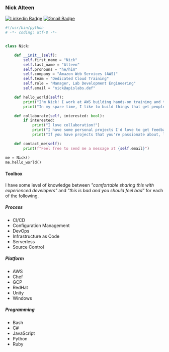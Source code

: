 ### Nick Alteen

[![Linkedin Badge](https://img.shields.io/badge/linkedin-ncalteen-blue)](https://www.linkedin.com/in/ncalteen)
[![Gmail Badge](https://img.shields.io/badge/gmail-nick%40apislabs.dev-red)](mailto:nick@apislabs.dev)

```python
#!/usr/bin/python
# -*- coding: utf-8 -*-


class Nick:

    def __init__(self):
        self.first_name = "Nick"
        self.last_name = "Alteen"
        self.pronouns = "he/him"
        self.company = "Amazon Web Services (AWS)"
        self.team = "Dedicated Cloud Training"
        self.role = "Manager, Lab Development Engineering"
        self.email = "nick@apislabs.def"

    def hello_world(self):
        print("I'm Nick! I work at AWS building hands-on training and tools to automate curriculum development.")
        print("In my spare time, I like to build things that get people interested in the cloud.")

    def collaborate(self, interested: bool):
        if interested:
            print("I love collaboration!")
            print("I have some personal projects I'd love to get feedback and input on. Feel free to check them out :)")
            print("If you have projects that you're passionate about, let me know! I'd love help if I can.")

    def contact_me(self):
        print(f"Feel free to send me a message at {self.email}")

me = Nick()
me.hello_world()
```

#### Toolbox

I have some level of knowledge between *"comfortable sharing this with experienced developers"* and *"this is bad and you should feel bad"* for each of the following.

##### Process

- CI/CD
- Configuration Management
- DevOps
- Infrastructure as Code
- Serverless
- Source Control

##### Platform

- AWS
- Chef
- GCP
- RedHat
- Unity
- Windows

##### Programming

- Bash
- C#
- JavaScript
- Python
- Ruby

